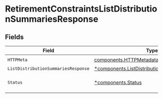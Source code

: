 # RetirementConstraintsListDistributionSummariesResponse


## Fields

| Field                                                                                                         | Type                                                                                                          | Required                                                                                                      | Description                                                                                                   |
| ------------------------------------------------------------------------------------------------------------- | ------------------------------------------------------------------------------------------------------------- | ------------------------------------------------------------------------------------------------------------- | ------------------------------------------------------------------------------------------------------------- |
| `HTTPMeta`                                                                                                    | [components.HTTPMetadata](../../models/components/httpmetadata.md)                                            | :heavy_check_mark:                                                                                            | N/A                                                                                                           |
| `ListDistributionSummariesResponse`                                                                           | [*components.ListDistributionSummariesResponse](../../models/components/listdistributionsummariesresponse.md) | :heavy_minus_sign:                                                                                            | OK                                                                                                            |
| `Status`                                                                                                      | [*components.Status](../../models/components/status.md)                                                       | :heavy_minus_sign:                                                                                            | INVALID_ARGUMENT: The request has an invalid argument.                                                        |